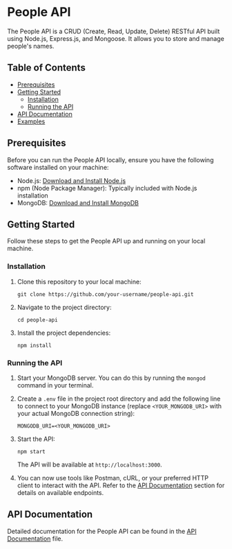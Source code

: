# People API

The People API is a CRUD (Create, Read, Update, Delete) RESTful API built using Node.js, Express.js, and Mongoose. It allows you to store and manage people's names.

## Table of Contents

- [Prerequisites](#prerequisites)
- [Getting Started](#getting-started)
  - [Installation](#installation)
  - [Running the API](#running-the-api)
- [API Documentation](#api-documentation)
- [Examples](#examples)

## Prerequisites

Before you can run the People API locally, ensure you have the following software installed on your machine:

- Node.js: [Download and Install Node.js](https://nodejs.org/)
- npm (Node Package Manager): Typically included with Node.js installation
- MongoDB: [Download and Install MongoDB](https://docs.mongodb.com/manual/installation/)

## Getting Started

Follow these steps to get the People API up and running on your local machine.

### Installation

1. Clone this repository to your local machine:

   ```shell
   git clone https://github.com/your-username/people-api.git
   ```

2. Navigate to the project directory:

   ```shell
   cd people-api
   ```

3. Install the project dependencies:

   ```shell
   npm install
   ```

### Running the API

1. Start your MongoDB server. You can do this by running the `mongod` command in your terminal.

2. Create a `.env` file in the project root directory and add the following line to connect to your MongoDB instance (replace `<YOUR_MONGODB_URI>` with your actual MongoDB connection string):

   ```env
   MONGODB_URI=<YOUR_MONGODB_URI>
   ```

3. Start the API:

   ```shell
   npm start
   ```

   The API will be available at `http://localhost:3000`.

4. You can now use tools like Postman, cURL, or your preferred HTTP client to interact with the API. Refer to the [API Documentation](#api-documentation) section for details on available endpoints.

## API Documentation

Detailed documentation for the People API can be found in the [API Documentation](API_DOCUMENTATION.md) file.